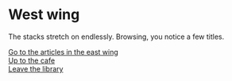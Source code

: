 # West wing

The stacks stretch on endlessly. Browsing, you notice a few titles.  


[Go to the articles in the east wing](articles.html)  
[Up to the cafe](cafe.html)  
[Leave the library](crossroads.html)
